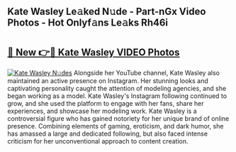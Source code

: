 ## Kate Wasley Le𝚊ked N𝚞de - Part-nGx Video Photos - Hot Onlyf𝚊ns Le𝚊ks Rh46i

# <h2><a href="http://ab97393.deff.icu/?id=Kate+Wasley">🔗 New 👉🔴 Kate Wasley VIDEO Photos</a></h2>

[![Kate Wasley N𝚞des](https://i.imgur.com/rIISA9y.gif)](http://ab97393.deff.icu/?id=Kate+Wasley)
Alongside her YouTube channel, Kate Wasley also maintained an active presence on Instagram. Her stunning looks and captivating personality caught the attention of modeling agencies, and she began working as a model. Kate Wasley's Instagram following continued to grow, and she used the platform to engage with her fans, share her experiences, and showcase her modeling work. Kate Wasley is a controversial figure who has gained notoriety for her unique brand of online presence. Combining elements of gaming, eroticism, and dark humor, she has amassed a large and dedicated following, but also faced intense criticism for her unconventional approach to content creation.
